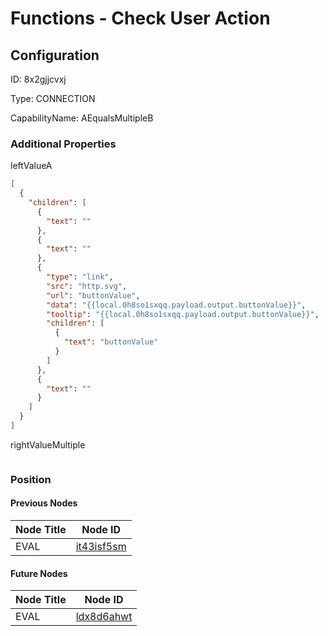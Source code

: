 # Functions - Check User Action
## Configuration
ID:  8x2gjjcvxj

Type: CONNECTION 

CapabilityName: AEqualsMultipleB






### Additional Properties
leftValueA
```json 
[
  {
    "children": [
      {
        "text": ""
      },
      {
        "text": ""
      },
      {
        "type": "link",
        "src": "http.svg",
        "url": "buttonValue",
        "data": "{{local.0h8so1sxqq.payload.output.buttonValue}}",
        "tooltip": "{{local.0h8so1sxqq.payload.output.buttonValue}}",
        "children": [
          {
            "text": "buttonValue"
          }
        ]
      },
      {
        "text": ""
      }
    ]
  }
]
```


rightValueMultiple
```
```





### Position

#### Previous Nodes
| Node Title | Node ID |
| :------------- | ------------ |
| EVAL | [it43isf5sm](./it43isf5sm.md) | 
 
 #### Future Nodes
| Node Title | Node ID |
| :------------- | ------------ |
| EVAL |[ldx8d6ahwt](./ldx8d6ahwt.md) | 